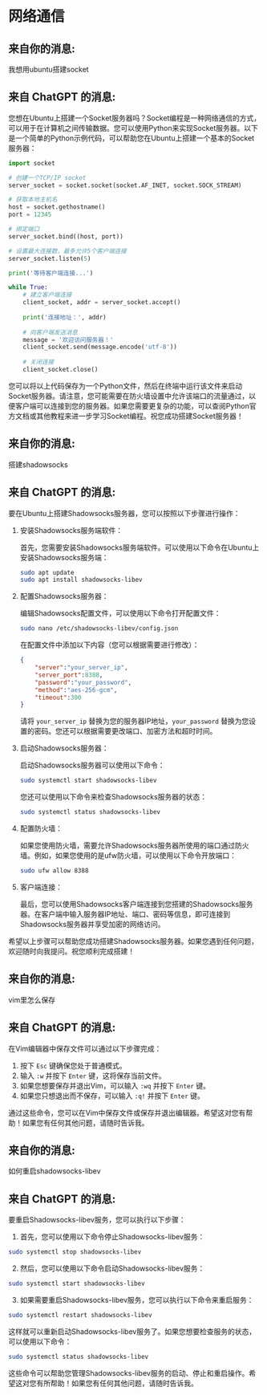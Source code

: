 # 网络通信

## 来自你的消息:
我想用ubuntu搭建socket


## 来自 ChatGPT 的消息:
您想在Ubuntu上搭建一个Socket服务器吗？Socket编程是一种网络通信的方式，可以用于在计算机之间传输数据。您可以使用Python来实现Socket服务器。以下是一个简单的Python示例代码，可以帮助您在Ubuntu上搭建一个基本的Socket服务器：

```python
import socket

# 创建一个TCP/IP socket
server_socket = socket.socket(socket.AF_INET, socket.SOCK_STREAM)

# 获取本地主机名
host = socket.gethostname()
port = 12345

# 绑定端口
server_socket.bind((host, port))

# 设置最大连接数，最多允许5个客户端连接
server_socket.listen(5)

print('等待客户端连接...')

while True:
    # 建立客户端连接
    client_socket, addr = server_socket.accept()
    
    print('连接地址：', addr)
    
    # 向客户端发送消息
    message = '欢迎访问服务器！'
    client_socket.send(message.encode('utf-8'))
    
    # 关闭连接
    client_socket.close()
```

您可以将以上代码保存为一个Python文件，然后在终端中运行该文件来启动Socket服务器。请注意，您可能需要在防火墙设置中允许该端口的流量通过，以便客户端可以连接到您的服务器。如果您需要更复杂的功能，可以查阅Python官方文档或其他教程来进一步学习Socket编程。祝您成功搭建Socket服务器！

## 来自你的消息:
搭建shadowsocks


## 来自 ChatGPT 的消息:
要在Ubuntu上搭建Shadowsocks服务器，您可以按照以下步骤进行操作：

1. 安装Shadowsocks服务端软件：

   首先，您需要安装Shadowsocks服务端软件。可以使用以下命令在Ubuntu上安装Shadowsocks服务端：

   ```bash
   sudo apt update
   sudo apt install shadowsocks-libev
   ```

2. 配置Shadowsocks服务器：

   编辑Shadowsocks配置文件，可以使用以下命令打开配置文件：

   ```bash
   sudo nano /etc/shadowsocks-libev/config.json
   ```

   在配置文件中添加以下内容（您可以根据需要进行修改）：

   ```json
   {
       "server":"your_server_ip",
       "server_port":8388,
       "password":"your_password",
       "method":"aes-256-gcm",
       "timeout":300
   }
   ```

   请将 `your_server_ip` 替换为您的服务器IP地址，`your_password` 替换为您设置的密码。您还可以根据需要更改端口、加密方法和超时时间。

3. 启动Shadowsocks服务器：

   启动Shadowsocks服务器可以使用以下命令：

   ```bash
   sudo systemctl start shadowsocks-libev
   ```

   您还可以使用以下命令来检查Shadowsocks服务器的状态：

   ```bash
   sudo systemctl status shadowsocks-libev
   ```

4. 配置防火墙：

   如果您使用防火墙，需要允许Shadowsocks服务器所使用的端口通过防火墙。例如，如果您使用的是ufw防火墙，可以使用以下命令开放端口：

   ```bash
   sudo ufw allow 8388
   ```

5. 客户端连接：

   最后，您可以使用Shadowsocks客户端连接到您搭建的Shadowsocks服务器。在客户端中输入服务器IP地址、端口、密码等信息，即可连接到Shadowsocks服务器并享受加密的网络访问。

希望以上步骤可以帮助您成功搭建Shadowsocks服务器。如果您遇到任何问题，欢迎随时向我提问。祝您顺利完成搭建！

## 来自你的消息:
vim里怎么保存


## 来自 ChatGPT 的消息:
在Vim编辑器中保存文件可以通过以下步骤完成：

1. 按下 `Esc` 键确保您处于普通模式。
2. 输入 `:w` 并按下 `Enter` 键，这将保存当前文件。
3. 如果您想要保存并退出Vim，可以输入 `:wq` 并按下 `Enter` 键。
4. 如果您只想退出而不保存，可以输入 `:q!` 并按下 `Enter` 键。

通过这些命令，您可以在Vim中保存文件或保存并退出编辑器。希望这对您有帮助！如果您有任何其他问题，请随时告诉我。

## 来自你的消息:
如何重启shadowsocks-libev

## 来自 ChatGPT 的消息:
要重启Shadowsocks-libev服务，您可以执行以下步骤：

1. 首先，您可以使用以下命令停止Shadowsocks-libev服务：

```bash
sudo systemctl stop shadowsocks-libev
```

2. 然后，您可以使用以下命令启动Shadowsocks-libev服务：

```bash
sudo systemctl start shadowsocks-libev
```

3. 如果需要重启Shadowsocks-libev服务，您可以执行以下命令来重启服务：

```bash
sudo systemctl restart shadowsocks-libev
```

这样就可以重新启动Shadowsocks-libev服务了。如果您想要检查服务的状态，可以使用以下命令：

```bash
sudo systemctl status shadowsocks-libev
```

这些命令可以帮助您管理Shadowsocks-libev服务的启动、停止和重启操作。希望这对您有所帮助！如果您有任何其他问题，请随时告诉我。
